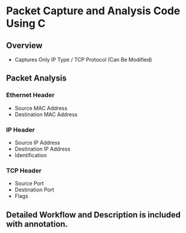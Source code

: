 # Packet Capture and Analysis Code Using C

## Overview
- Captures Only IP Type / TCP Protocol (Can Be Modified)

## Packet Analysis
### Ethernet Header
- Source MAC Address
- Destination MAC Address

### IP Header
- Source IP Address
- Destination IP Address
- Identification

### TCP Header
- Source Port
- Destination Port
- Flags

## Detailed Workflow and Description is included with annotation.



